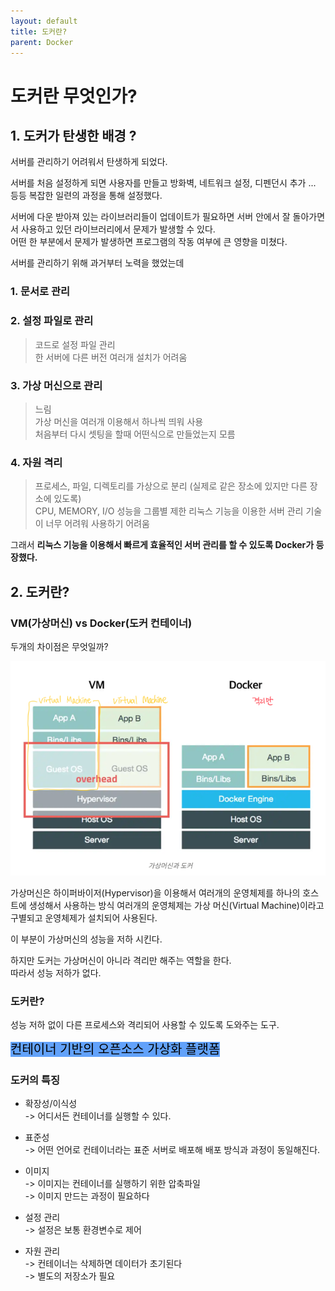 ```yaml
---
layout: default
title: 도커란?
parent: Docker
---
```


# 도커란 무엇인가?
  

## 1. 도커가 탄생한 배경 ?    

    
서버를 관리하기 어려워서 탄생하게 되었다.  
  
서버를 처음 설정하게 되면 사용자를 만들고 방화벽, 네트워크 설정, 디펜던시 추가 ... 등등 복잡한 일련의 과정을 통해 설정했다.  
  

서버에 다운 받아져 있는 라이브러리들이 업데이트가 필요하면 서버 안에서 잘 돌아가면서 사용하고 있던 라이브러리에서 문제가 발생할 수 있다.  
어떤 한 부분에서 문제가 발생하면 프로그램의 작동 여부에 큰 영향을 미쳤다.  
  
서버를 관리하기 위해 과거부터 노력을 했었는데     

### 1. 문서로 관리      

  
### 2. 설정 파일로 관리   
> 코드로 설정 파일 관리  
> 한 서버에 다른 버전 여러개 설치가 어려움 
      

### 3. 가상 머신으로 관리  
> 느림  
> 가상 머신을 여러개 이용해서 하나씩 띄워 사용  
> 처음부터 다시 셋팅을 할때 어떤식으로 만들었는지 모름
      

### 4.  자원 격리
> 프로세스, 파일, 디렉토리를 가상으로 분리 (실제로 같은 장소에 있지만 다른 장소에 있도록)  
> CPU, MEMORY, I/O 성능을 그룹별 제한
> 리눅스 기능을 이용한 서버 관리 
> 기술이 너무 어려워 사용하기 어려움
  
그래서 **리눅스 기능을 이용해서 빠르게 효율적인 서버 관리를 할 수 있도록 Docker가 등장했다.**  

    
    
## 2. 도커란?
  
### VM(가상머신) vs Docker(도커 컨테이너) 
  
두개의 차이점은 무엇일까?  

![VM-Docker-image.png](/assets/images/Docker/VM-Docker-image.png)   
  
  

가상머신은 하이퍼바이저(Hypervisor)을 이용해서 여러개의 운영체제를 하나의 호스트에 생성해서 사용하는 방식
여러개의 운영체제는 가상 머신(Virtual Machine)이라고 구별되고 운영체제가 설치되어 사용된다.  
  
이 부분이 가상머신의 성능을 저하 시킨다.  
  
하지만 도커는 가상머신이 아니라 격리만 해주는 역할을 한다.  
따라서 성능 저하가 없다.  
  
### 도커란?  
성능 저하 없이 다른 프로세스와 격리되어 사용할 수 있도록 도와주는 도구.  

<mark style="background: #62a2fa; font-size: 20px"> 컨테이너 기반의 오픈소스 가상화 플랫폼 </mark>  

  
### 도커의 특징 
  
* 확장성/이식성  
    -> 어디서든 컨테이너를 실행할 수 있다.  
  

* 표준성  
  -> 어떤 언어로 컨테이너라는 표준 서버로 배포해 배포 방식과 과정이 동일해진다.  
    

* 이미지  
  -> 이미지는 컨테이너를 실행하기 위한 압축파일   
  -> 이미지 만드는 과정이 필요하다  
  
* 설정 관리  
  -> 설정은 보통 환경변수로 제어
  
  
* 자원 관리  
  ->  컨테이너는 삭제하면 데이터가 초기된다  
  ->  별도의 저장소가 필요  